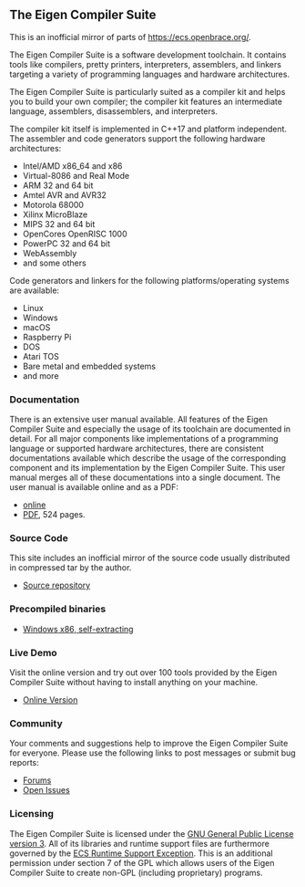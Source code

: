 ## The Eigen Compiler Suite

This is an inofficial mirror of parts of https://ecs.openbrace.org/.

The Eigen Compiler Suite is a software development toolchain. It contains tools like compilers, pretty printers, interpreters, assemblers, and linkers targeting a variety of programming languages and hardware architectures. 

The Eigen Compiler Suite is particularly suited as a compiler kit and helps you to build your own compiler; the compiler kit features an intermediate language, assemblers, disassemblers, and interpreters. 

The compiler kit itself is implemented in C++17 and platform independent. The assembler and code generators support the following hardware architectures:

- Intel/AMD x86_64 and x86
- Virtual-8086 and Real Mode
- ARM 32 and 64 bit
- Amtel AVR and AVR32
- Motorola 68000
- Xilinx MicroBlaze 
- MIPS 32 and 64 bit
- OpenCores OpenRISC 1000
- PowerPC 32 and 64 bit
- WebAssembly
- and some others

Code generators and linkers for the following platforms/operating systems are available:

- Linux
- Windows
- macOS
- Raspberry Pi 
- DOS
- Atari TOS
- Bare metal and embedded systems
- and more

### Documentation

There is an extensive user manual available. All features of the Eigen Compiler Suite and especially the usage of its toolchain are documented in detail. For all major components like implementations of a programming language or supported hardware architectures, there are consistent documentations available which describe the usage of the corresponding component and its implementation by the Eigen Compiler Suite. This user manual merges all of these documentations into a single document. The user manual is available online and as a PDF:

- [online](https://ecs.openbrace.org/manual/)
- [PDF](https://software.openbrace.org/attachments/239), 524 pages.

### Source Code

This site includes an inofficial mirror of the source code usually distributed in compressed tar by the author.

- [Source repository](https://github.com/EigenCompilerSuite/sources)

### Precompiled binaries

- [Windows x86, self-extracting](https://software.openbrace.org/attachments/241/ecs-0.0.40.exe)

### Live Demo

Visit the online version and try out over 100 tools provided by the Eigen Compiler Suite without having to install anything on your machine. 

- [Online Version](https://sandbox.openbrace.org/)

### Community

Your comments and suggestions help to improve the Eigen Compiler Suite for everyone. Please use the following links to post messages or submit bug reports:

- [Forums](https://software.openbrace.org/projects/ecs/boards)
- [Open Issues](https://software.openbrace.org/projects/ecs/issues?set_filter=1)


### Licensing

The Eigen Compiler Suite is licensed under the [GNU General Public License version 3](https://ecs.openbrace.org/licenses/gpl.html). All of its libraries and runtime support files are furthermore governed by the [ECS Runtime Support Exception](https://ecs.openbrace.org/licenses/rse.html). This is an additional permission under section 7 of the GPL which allows users of the Eigen Compiler Suite to create non-GPL (including proprietary) programs. 
